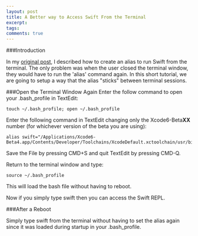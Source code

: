 ```yaml
---
layout: post
title: A Better way to Access Swift From the Terminal
excerpt: 
tags: 
comments: true
---
```


###Introduction

In my [original post](http://michaelcrump.net/running-swift-from-the-terminal), I described how to create an alias to run Swift from the terminal. The only problem was when the user closed the terminal window, they would have to run the 'alias' command again. In this short tutorial, we are going to setup a way that the alias "sticks" between terminal sessions. 

###Open the Terminal Window Again
Enter the follow command to open your .bash_profile in TextEdit:

	touch ~/.bash_profile; open ~/.bash_profile
	
Enter the following command in TextEdit changing only the Xcode6-Beta**XX** number (for whichever version of the beta you are using):

	alias swift="/Applications/Xcode6-Beta4.app/Contents/Developer/Toolchains/XcodeDefault.xctoolchain/usr/bin/swift"
	
Save the File by pressing CMD+S and quit TextEdit by pressing CMD-Q.

Return to the terminal window and type:

	source ~/.bash_profile
	
This will load the bash file without having to reboot. 

Now if you simply type swift then you can access the Swift REPL. 

###After a Reboot

Simply type swift from the terminal without having to set the alias again since it was loaded during startup in your .bash_profile. 

